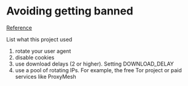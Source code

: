 # Avoiding getting banned

[Reference](http://doc.scrapy.org/en/latest/topics/practices.html#bans)

List what this project used

1. rotate your user agent
2. disable cookies
3. use download delays (2 or higher). Setting DOWNLOAD_DELAY
4. use a pool of rotating IPs. For example, the free Tor project or paid services like ProxyMesh

